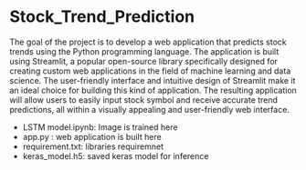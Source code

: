 # Stock_Trend_Prediction

The goal of the project is to develop a web application that predicts stock trends using the Python programming language. The application is built using Streamlit, a popular open-source library specifically designed for creating custom web applications in the field of machine learning and data science. The user-friendly interface and intuitive design of Streamlit make it an ideal choice for building this kind of application. The resulting application will allow users to easily input stock symbol and receive accurate trend predictions, all within a visually appealing and user-friendly web interface.


* LSTM model.ipynb: Image is trained here
* app.py : web application is built here
* requirement.txt: libraries requiremnet
* keras_model.h5: saved keras model for inference
